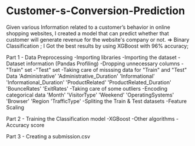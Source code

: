 # Customer-s-Conversion-Prediction

Given various Information related to a customer’s behavior in online shopping websites,
I created a model that can predict whether that customer will generate revenue for the website's company or not. 
=> Binary Classification ; I Got the best results by using XGBoost with 96% accuracy; 

Part 1 - Data Preprocessing
-Importing libraries
-Importing the dataset
-Dataset information (Pandas Profiling)
-Dropping unnecessary columns
  -"Train" set
  -"Test" set
-Taking care of misssing data for "Train" and "Test" Data
   'Administrative'
   'Administrative_Duration'
   'Informational'
   'Informational_Duration'
   'ProductRelated'
   'ProductRelated_Duration'
   'BounceRates'
   'ExitRates'
-Taking care of some outliers
-Encoding categorical data
   'Month'
   'VisitorType'
   'Weekend'
   'OperatingSystems'
   'Browser'
   'Region
   'TrafficType'
-Spliting the Train & Test datasets
-Feature Scaling

Part 2 - Training the Classification model
-XGBoost
-Other algorithms
-Accuracy score

Part 3 - Creating a submission.csv
